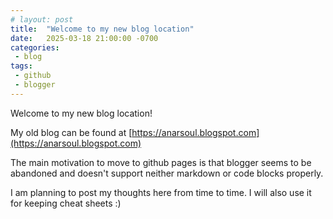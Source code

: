 ```yaml
---
# layout: post
title:  "Welcome to my new blog location"
date:   2025-03-18 21:00:00 -0700
categories:
 - blog
tags:
 - github
 - blogger
---
```


Welcome to my new blog location!

My old blog can be found at [https://anarsoul.blogspot.com](https://anarsoul.blogspot.com)

The main motivation to move to github pages is that blogger seems to be abandoned and doesn't support neither markdown or code blocks properly.

I am planning to post my thoughts here from time to time. I will also use it for keeping cheat sheets :)
